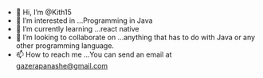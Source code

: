 - 👋 Hi, I’m @Kith15
- 👀 I’m interested in ...Programming in Java
- 🌱 I’m currently learning ...react native
- 💞️ I’m looking to collaborate on ...anything that has to do with Java or any other programming language.
- 📫 How to reach me ...You can send an email at gazerapanashe@gmail.com

<!---
Kith15/Kith15 is a ✨ special ✨ repository because its `README.md` (this file) appears on your GitHub profile.
You can click the Preview link to take a look at your changes.
--->
